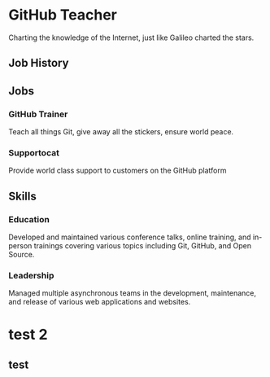 # GitHub Teacher

Charting the knowledge of the Internet, just like Galileo charted the stars.

## Job History
## Jobs

### GitHub Trainer

Teach all things Git, give away all the stickers, ensure world peace.

### Supportocat

Provide world class support to customers on the GitHub platform

## Skills

### Education

Developed and maintained various conference talks, online training, and in-person trainings covering various topics including Git, GitHub, and Open Source.

### Leadership

Managed multiple asynchronous teams in the development, maintenance, and release of various web applications and websites.

# test 2
## test
